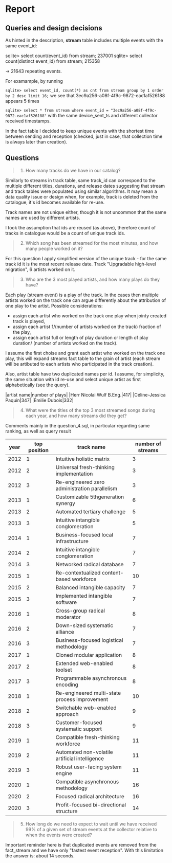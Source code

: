 # Report

## Queries and design decisions
As hinted in the description, **stream** table includes multiple events with the
same event_id:

sqlite> select count(event_id) from stream;
237001
sqlite> select count(distinct event_id) from stream;
215358

-> 21643 repeating events.

For examample, by running

`sqlite> select event_id, count(*) as cnt from stream group by 1 order by 2 desc limit 16;`
we see that 3ec9a256-a08f-4f9c-9872-eac1af526188 appears 5 times

`sqlite> select * from stream where event_id = "3ec9a256-a08f-4f9c-9872-eac1af526188"`
with the same device_sent_ts and different collector received timestamps.

In the fact table I decided to keep unique events with the shortest time
between sending and reception (checked, just in case, that collection time
is always later than creation).

## Questions
> 1. How many tracks do we have in our catalog?

Similarly to streams in track table, same track_id can correspond to the 
multiple different titles, durations, and release dates suggesting that stream
and track tables were populated using similar algorithms. It may mean a data
quality issue or design when, for example, track is deleted from the
catalogue, it's id becomes available for re-use.

Track names are not unique either, though it is not uncommon that the same names
are used by different artists. 

I took the assumption that ids are reused (as above), therefore count of tracks
in catalogue would be a count of unique track ids.

> 2. Which song has been streamed for the most minutes, 
> and how many people worked on it?

For this question I apply simplified version of the unique track - for the same
track id it is the most recent release date.
Track "Upgradable high-level migration", 6 artists worked on it.

> 3. Who are the 3 most played artists, and how many plays do they have?

Each play (stream event) is a play of the track. In the cases then multiple
artists worked on the track one can argue differently about the attribution
of one play to the artist. Possible considerations: 
- assign each artist who worked on the track one play when jointy created track 
is played,
- assign each artist 1/(number of artists worked on the track) fraction of the
play,
- assign each artist full or length of play duration or length of play duration/
(number of artists worked on the track).

I assume the first choise and grant each artist who worked on the track one play,
this will expand streams fact table to the grain of artist (each stream will
be artibuted to each artists who participated in the track creation).

Also, artist table have two duplicated names per id. I assume, for simplicity,
the same situation with id re-use and select unique artist as first
alphabetically (see the query).

|artist name|number of plays|
|Herr Nicolai Wulf B.Eng.|417|
|Céline-Jessica Paquin|347|
|Émilie Dubois|332|

> 4. What were the titles of the top 3 most streamed songs during each year, 
> and how many streams did they get?

Comments mainly in the question_4.sql, in particular regarding same ranking,
as well as query result

|year|top position|track name|number of streams|
|----|------------|----------|-----------------|
|2012|1|Intuitive holistic matrix|3|
|2012|2|Universal fresh-thinking implementation|3|
|2012|3|Re-engineered zero administration parallelism|3|
|2013|1|Customizable 5thgeneration synergy|6|
|2013|2|Automated tertiary challenge|5|
|2013|3|Intuitive intangible conglomeration|5|
|2014|1|Business-focused local infrastructure|7|
|2014|2|Intuitive intangible conglomeration|7|
|2014|3|Networked radical database|7|
|2015|1|Re-contextualized content-based workforce|10|
|2015|2|Balanced intangible capacity|7|
|2015|3|Implemented intangible software|7|
|2016|1|Cross-group radical moderator|8|
|2016|2|Down-sized systematic alliance|7|
|2016|3|Business-focused logistical methodology|7|
|2017|1|Cloned modular application|8|
|2017|2|Extended web-enabled toolset|8|
|2017|3|Programmable asynchronous encoding|8|
|2018|1|Re-engineered multi-state process improvement|10|
|2018|2|Switchable web-enabled approach|9|
|2018|3|Customer-focused systematic support|9|
|2019|1|Compatible fresh-thinking workforce|11|
|2019|2|Automated non-volatile artificial intelligence|11|
|2019|3|Robust user-facing system engine|11|
|2020|1|Compatible asynchronous methodology|16|
|2020|2|Focused radical architecture|16|
|2020|3|Profit-focused bi-directional structure|14|

> 5. How long do we need to expect to wait until we have received 99% of a 
> given set of stream events at the collector relative to when the events were 
> created?

Important reminder here is that duplicated events are removed from the
fact_stream and we have only "fastest event reception".
With this limitation the answer is: about 14 seconds.